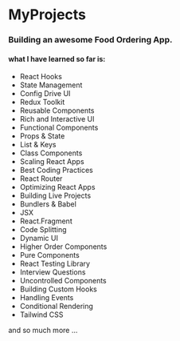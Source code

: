 # MyProjects
 <h3>Building an awesome Food Ordering App.</h3> 
 <h4>what I have learned so far is:</h4>
 <ul>
<li>React Hooks</li>
<li>State Management</li>
<li>Config Drive UI</li>
<li>Redux Toolkit</li>
<li>Reusable Components</li>
<li>Rich and Interactive UI</li>
<li>Functional Components</li>
<li>Props & State</li>
<li>List & Keys</li>
<li>Class Components</li>
<li>Scaling React Apps</li>
<li>Best Coding Practices</li>
<li>React Router</li>
<li>Optimizing React Apps</li>
<li>Building Live Projects</li>
<li>Bundlers & Babel</li>
<li>JSX</li>
<li>React.Fragment</li>
<li>Code Splitting</li>
<li>Dynamic UI</li>
<li>Higher Order Components</li>
<li>Pure Components</li>
<li>React Testing Library</li>
<li>Interview Questions</li>
<li>Uncontrolled Components</li>
<li>Building Custom Hooks</li>
<li>Handling Events</li>
<li>Conditional Rendering</li>
<li>Tailwind CSS</li>
 </ul>
and so much more ...


